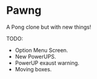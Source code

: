 # Pawng
A Pong clone but with new things!

TODO:
- Option Menu Screen.
- New PowerUPS.
- PowerUP exaust warning.
- Moving boxes.
